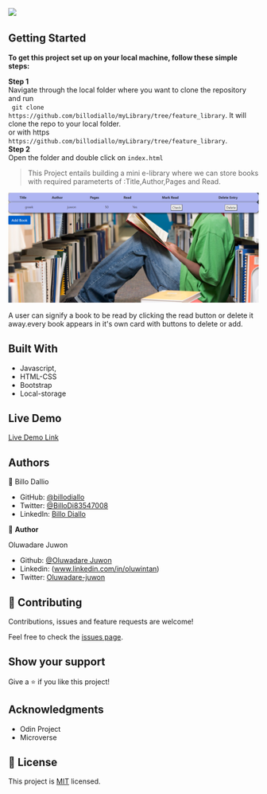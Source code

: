 ![](https://img.shields.io/badge/Microverse-blueviolet)


## Getting Started

**To get this project set up on your local machine, follow these simple steps:**

**Step 1**<br>
Navigate through the local folder where you want to clone the repository and run<br>
` git clone https://github.com/billodiallo/myLibrary/tree/feature_library`. It will clone the repo to your local folder.<br>
or with https<br>
`https://github.com/billodiallo/myLibrary/tree/feature_library`.<br>
**Step 2**<br>
Open the folder and double click on `index.html`


> This Project entails building a mini e-library where we can store books with required parameterts of :Title,Author,Pages and Read.

![screenshot](./screenshot.png)

A user can signify a book to be read by clicking the read button or delete it away.every book appears in it's own card with buttons to delete or add.


## Built With

- Javascript,
- HTML-CSS
- Bootstrap
- Local-storage

## Live Demo

[Live Demo Link](https://raw.githack.com/billodiallo/myLibrary/feature_library/index.html)


## Authors

👤 Billo Dallio

- GitHub: [@billodiallo](https://github.com/billodiallo)
- Twitter: [@BilloDi83547008](https://twitter.com/BilloDi83547008)
- LinkedIn: [Billo Diallo](https://www.linkedin.com/in/mabillodiallo/)

👤 **Author**

Oluwadare Juwon

- Github: [@Oluwadare Juwon](https://github.com/wintan1418)
- Linkedin: (www.linkedin.com/in/oluwintan)
- Twitter: [Oluwadare-juwon](https://twitter.com/@oluwadarejuwon)


## 🤝 Contributing

Contributions, issues and feature requests are welcome!

Feel free to check the [issues page](issues/).

## Show your support

Give a ⭐️ if you like this project!

## Acknowledgments

- Odin Project
- Microverse

## 📝 License

This project is [MIT](https://opensource.org/licenses/MIT) licensed.
